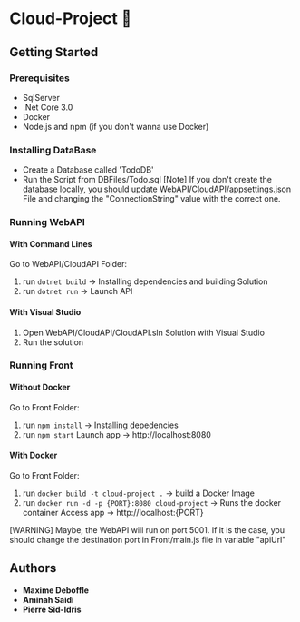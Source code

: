 # Cloud-Project 🍆

## Getting Started

### Prerequisites

 - SqlServer
 - .Net Core 3.0
 - Docker
 - Node.js and npm (if you don't wanna use Docker)

### Installing DataBase
 - Create a Database called 'TodoDB'
 - Run the Script from DBFiles/Todo.sql
 [Note] If you don't create the database locally, you should update WebAPI/CloudAPI/appsettings.json File and changing the "ConnectionString" value with the correct one.
 
### Running WebAPI
#### With Command Lines
Go to WebAPI/CloudAPI Folder:
 1. run ```dotnet build``` -> Installing dependencies and building Solution
 2. run ```dotnet run``` -> Launch API
#### With Visual Studio
 1. Open WebAPI/CloudAPI/CloudAPI.sln Solution with Visual Studio
 2. Run the solution

### Running Front
#### Without Docker
Go to Front Folder:
 1. run ```npm install``` -> Installing depedencies
 2. run ```npm start``` Launch app -> http://localhost:8080
 
#### With Docker
Go to Front Folder:
 1. run ```docker build -t cloud-project .``` -> build a Docker Image
 2. run ```docker run -d -p {PORT}:8080 cloud-project``` -> Runs the docker container
 Access app -> http://localhost:{PORT}

[WARNING] Maybe, the WebAPI will run on port 5001. If it is the case, you should change the destination port in Front/main.js file in variable "apiUrl"

## Authors

* **Maxime Deboffle**
* **Aminah Saidi** 
* **Pierre Sid-Idris**
